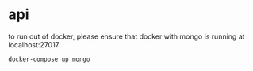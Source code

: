 # api

to run out of docker, please ensure that docker with mongo is running at localhost:27017

`docker-compose up mongo`
